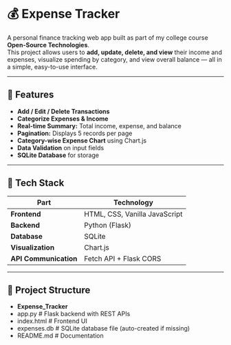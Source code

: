 # 💰 Expense Tracker  

A personal finance tracking web app built as part of my college course **Open-Source Technologies**.  
This project allows users to **add, update, delete, and view** their income and expenses, visualize spending by category, and view overall balance — all in a simple, easy-to-use interface.

---

## 🚀 Features  

- **Add / Edit / Delete Transactions**  
- **Categorize Expenses & Income**  
- **Real-time Summary:** Total income, expense, and balance  
- **Pagination:** Displays 5 records per page  
- **Category-wise Expense Chart** using Chart.js  
- **Data Validation** on input fields  
- **SQLite Database** for storage  

---

## 🧠 Tech Stack  

| Part | Technology |
|------|-------------|
| **Frontend** | HTML, CSS, Vanilla JavaScript |
| **Backend** | Python (Flask) |
| **Database** | SQLite |
| **Visualization** | Chart.js |
| **API Communication** | Fetch API + Flask CORS |

---

## 📂 Project Structure  

- **Expense_Tracker**
-    app.py # Flask backend with REST APIs
-    index.html # Frontend UI
-    expenses.db # SQLite database file (auto-created if missing)
-    README.md # Documentation
